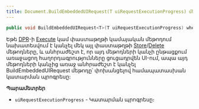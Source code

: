 ```yaml
---
title: Document.BuildEmbeddedUIRequest(T uiRequestExecutionProgress) մեթոդ
---
```


```c#
public void BuildEmbeddedUIRequest<T>(T uiRequestExecutionProgress) where T : IUIRequestExecutionProgress;
```

Եթե [DPR](../dpr.md)-ի [Execute](../dpr/Execute.md) կամ փաստաթղթի կամայական մեթոդում նախատեսվում է կանչել մեկ այլ փաստաթղթի [Store](../../services/IDocumentService/Store.md)/[Delete](../../services/IDocumentService/Delete.md) մեթոդները, և անհրաժեշտ է, որ այդ մեթոդների կանչի ընթացքում առաջացող հաղորդագրությունները ցուցադրվեն UI-ում, ապա այդ մեթոդների կանչից առաջ անհրաժեշտ է կանչել BuildEmbeddedUIRequest մեթոդը՝ փոխանցելով համապատասխան կատարման պրոգրեսը:

**Պարամետրեր**

* `uiRequestExecutionProgress` - Կատարման պրոգրեսը։

